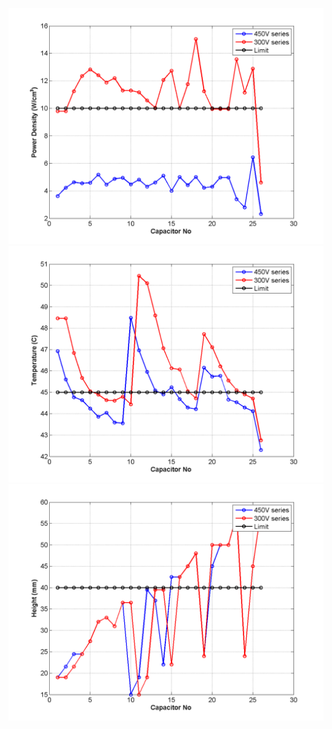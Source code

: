 ![](./resultimages/powerdensity.png)
![](./resultimages/temperature.png)
![](./resultimages/height.png)
